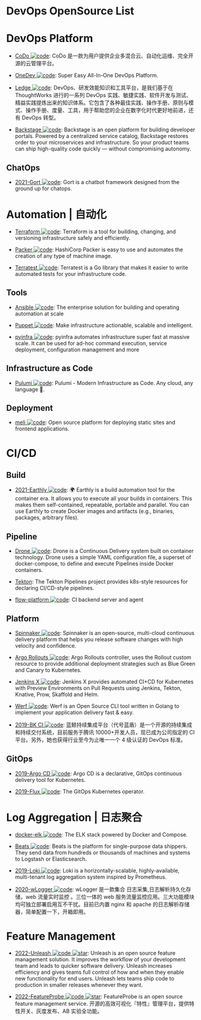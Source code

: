 # DevOps OpenSource List

# DevOps Platform

- [CoDo ![code](https://martrix-usa.oss-accelerate.aliyuncs.com/logo/code.svg)](https://github.com/opendevops-cn): CoDo 是一款为用户提供企业多混合云、自动化运维、完全开源的云管理平台。

- [OneDev ![code](https://martrix-usa.oss-accelerate.aliyuncs.com/logo/code.svg)](https://github.com/theonedev/onedev): Super Easy All-In-One DevOps Platform.

- [Ledge ![code](https://martrix-usa.oss-accelerate.aliyuncs.com/logo/code.svg)](https://gitee.com/phodal/ledge): DevOps、研发效能知识和工具平台，是我们基于在 ThoughtWorks 进行的一系列 DevOps 实践、敏捷实践、软件开发与测试、精益实践提炼出来的知识体系。它包含了各种最佳实践、操作手册、原则与模式、操作手册、度量、工具，用于帮助您的企业在数字化时代更好地前进，还有 DevOps 转型。

- [Backstage ![code](https://martrix-usa.oss-accelerate.aliyuncs.com/logo/code.svg)](https://github.com/spotify/backstage#getting-started): Backstage is an open platform for building developer portals. Powered by a centralized service catalog, Backstage restores order to your microservices and infrastructure. So your product teams can ship high-quality code quickly — without compromising autonomy.

## ChatOps

- [2021-Gort ![code](https://martrix-usa.oss-accelerate.aliyuncs.com/logo/code.svg)](https://github.com/getgort/gort): Gort is a chatbot framework designed from the ground up for chatops.

# Automation | 自动化

- [Terraform ![code](https://martrix-usa.oss-accelerate.aliyuncs.com/logo/code.svg)](https://www.terraform.io/): Terraform is a tool for building, changing, and versioning infrastructure safely and efficiently.

- [Packer ![code](https://martrix-usa.oss-accelerate.aliyuncs.com/logo/code.svg)](https://packer.io/): HashiCorp Packer is easy to use and automates the creation of any type of machine image.

- [Terratest ![code](https://martrix-usa.oss-accelerate.aliyuncs.com/logo/code.svg)](https://github.com/gruntwork-io/terratest): Terratest is a Go library that makes it easier to write automated tests for your infrastructure code.

## Tools

- [Ansible ![code](https://martrix-usa.oss-accelerate.aliyuncs.com/logo/code.svg)](https://www.ansible.com/): The enterprise solution for building and operating automation at scale

- [Puppet ![code](https://martrix-usa.oss-accelerate.aliyuncs.com/logo/code.svg)](https://puppet.com/): Make infrastructure actionable, scalable and intelligent.

- [pyinfra ![code](https://martrix-usa.oss-accelerate.aliyuncs.com/logo/code.svg)](https://github.com/Fizzadar/pyinfra): pyinfra automates infrastructure super fast at massive scale. It can be used for ad-hoc command execution, service deployment, configuration management and more

## Infrastructure as Code

- [Pulumi ![code](https://martrix-usa.oss-accelerate.aliyuncs.com/logo/code.svg)](https://github.com/pulumi/pulumi): Pulumi - Modern Infrastructure as Code. Any cloud, any language 🚀.

## Deployment

- [meli ![code](https://martrix-usa.oss-accelerate.aliyuncs.com/logo/code.svg)](https://github.com/getmeli/meli): Open source platform for deploying static sites and frontend applications.

# CI/CD

## Build

- [2021-Earthly ![code](https://martrix-usa.oss-accelerate.aliyuncs.com/logo/code.svg)](https://github.com/earthly/earthly): 🌍 Earthly is a build automation tool for the container era. It allows you to execute all your builds in containers. This makes them self-contained, repeatable, portable and parallel. You can use Earthly to create Docker images and artifacts (e.g., binaries, packages, arbitrary files).

## Pipeline

- [Drone ![code](https://martrix-usa.oss-accelerate.aliyuncs.com/logo/code.svg)](https://github.com/drone/drone): Drone is a Continuous Delivery system built on container technology. Drone uses a simple YAML configuration file, a superset of docker-compose, to define and execute Pipelines inside Docker containers.

- [Tekton](https://github.com/tektoncd/pipeline): The Tekton Pipelines project provides k8s-style resources for declaring CI/CD-style pipelines.

- [flow-platform ![code](https://martrix-usa.oss-accelerate.aliyuncs.com/logo/code.svg)](https://github.com/FlowCI/flow-platform): CI backend server and agent

## Platform

- [Spinnaker ![code](https://martrix-usa.oss-accelerate.aliyuncs.com/logo/code.svg)](https://www.spinnaker.io/concepts/): Spinnaker is an open-source, multi-cloud continuous delivery platform that helps you release software changes with high velocity and confidence.

- [Argo Rollouts ![code](https://martrix-usa.oss-accelerate.aliyuncs.com/logo/code.svg)](https://github.com/argoproj/argo-rollouts): Argo Rollouts controller, uses the Rollout custom resource to provide additional deployment strategies such as Blue Green and Canary to Kubernetes.

- [Jenkins X ![code](https://martrix-usa.oss-accelerate.aliyuncs.com/logo/code.svg)](https://github.com/jenkins-x/jx): Jenkins X provides automated CI+CD for Kubernetes with Preview Environments on Pull Requests using Jenkins, Tekton, Knative, Prow, Skaffold and Helm.

- [Werf ![code](https://martrix-usa.oss-accelerate.aliyuncs.com/logo/code.svg)](https://github.com/flant/werf): Werf is an Open Source CLI tool written in Golang to implement your application delivery fast & easy.

- [2019-BK CI ![code](https://martrix-usa.oss-accelerate.aliyuncs.com/logo/code.svg)](https://github.com/Tencent/bk-ci): 蓝鲸持续集成平台（代号蓝盾）是一个开源的持续集成和持续交付系统，目前服务于腾讯 10000+开发人员，现已成为公司指定的 CI 平台。另外，她也获得行业至今为止唯一一个 4 级认证的 DevOps 标准。

## GitOps

- [2019-Argo CD ![code](https://martrix-usa.oss-accelerate.aliyuncs.com/logo/code.svg)](https://github.com/argoproj/argo-cd): Argo CD is a declarative, GitOps continuous delivery tool for Kubernetes.

- [2019-Flux ![code](https://martrix-usa.oss-accelerate.aliyuncs.com/logo/code.svg)](https://github.com/fluxcd/flux): The GitOps Kubernetes operator.

# Log Aggregation | 日志聚合

- [docker-elk ![code](https://martrix-usa.oss-accelerate.aliyuncs.com/logo/code.svg)](https://github.com/deviantony/docker-elk): The ELK stack powered by Docker and Compose.

- [Beats ![code](https://martrix-usa.oss-accelerate.aliyuncs.com/logo/code.svg)](https://www.elastic.co/products/beats): Beats is the platform for single-purpose data shippers. They send data from hundreds or thousands of machines and systems to Logstash or Elasticsearch.

- [2019-Loki ![code](https://martrix-usa.oss-accelerate.aliyuncs.com/logo/code.svg)](https://github.com/grafana/loki): Loki is a horizontally-scalable, highly-available, multi-tenant log aggregation system inspired by Prometheus.

- [2020-wLogger ![code](https://martrix-usa.oss-accelerate.aliyuncs.com/logo/code.svg)](https://github.com/jyolo/wLogger): wLogger 是一款集合 日志采集,日志解析持久化存储，web 流量实时监控 。三位一体的 web 服务流量监控应用。三大功能模块均可独立部署启用互不干扰。目前已内置 nginx 和 apache 的日志解析存储器，简单配置一下，开箱即用。

# Feature Management

- [2022-Unleash ![code](https://martrix-usa.oss-accelerate.aliyuncs.com/logo/code.svg) ![star](https://img.shields.io/github/stars/Unleash/unleash)](https://github.com/Unleash/unleash): Unleash is an open source feature management solution. It improves the workflow of your development team and leads to quicker software delivery. Unleash increases efficiency and gives teams full control of how and when they enable new functionality for end users. Unleash lets teams ship code to production in smaller releases whenever they want.

- [2022-FeatureProbe ![code](https://martrix-usa.oss-accelerate.aliyuncs.com/logo/code.svg) ![star](https://img.shields.io/github/stars/FeatureProbe/FeatureProbe)](https://github.com/FeatureProbe/FeatureProbe): FeatureProbe is an open source feature management service. 开源的高效可视化『特性』管理平台，提供特性开关、灰度发布、AB 实验全功能。
